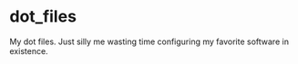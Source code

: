 # dot_files

My dot files. Just silly me wasting time configuring my favorite software in
existence.
